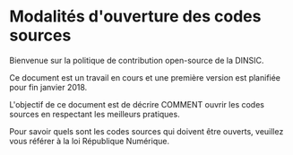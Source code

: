 # Modalités d'ouverture des codes sources

Bienvenue sur la politique de contribution open-source de la DINSIC.

Ce document est un travail en cours et une première version est planifiée pour fin janvier 2018.

L'objectif de ce document est de décrire COMMENT ouvrir les codes sources en respectant les meilleurs pratiques.

Pour savoir quels sont les codes sources qui doivent être ouverts, veuillez vous référer à la loi République Numérique.
